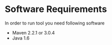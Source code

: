 # Software Requirements #

In order to run tool you need following software
  * Maven 2.2.1 or 3.0.4
  * Java 1.6